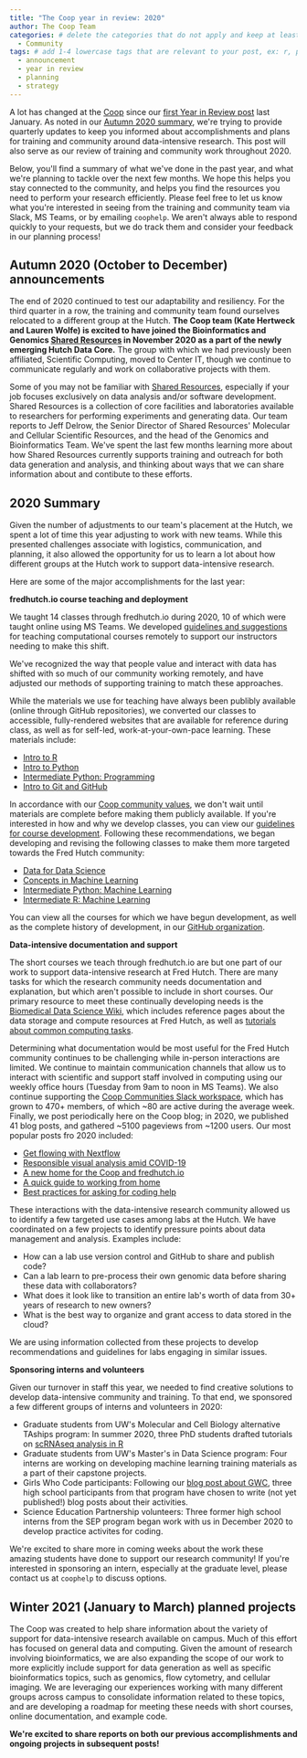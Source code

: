 ```yaml
---
title: "The Coop year in review: 2020"
author: The Coop Team
categories: # delete the categories that do not apply and keep at least one
  - Community
tags: # add 1-4 lowercase tags that are relevant to your post, ex: r, python, genomics, workflows
  - announcement
  - year in review
  - planning
  - strategy
---
```


A lot has changed at the [Coop](http://thecoop.fredhutch.org)
since our [first Year in Review post](https://fredhutch.github.io/coop/community/coop-review/) last January.
As noted in our [Autumn 2020 summary](https://fredhutch.github.io/coop/community/autumn-update/),
we're trying to provide quarterly updates to keep you informed about
accomplishments and plans for training and community around data-intensive research.
This post will also serve as our review of training and community work throughout 2020.

Below, you'll find a summary of what we've done in the past year,
and what we're planning to tackle over the next few months.
We hope this helps you stay connected to the community,
and helps you find the resources you need to perform your research efficiently.
Please feel free to let us know what you're interested in seeing from the training and community team via Slack, MS Teams,
or by emailing `coophelp`.
We aren't always able to respond quickly to your requests,
but we do track them and consider your feedback in our planning process!

## Autumn 2020 (October to December) announcements

The end of 2020 continued to test our adaptability and resiliency.
For the third quarter in a row,
the training and community team found ourselves relocated to a different group at the Hutch.
**The Coop team (Kate Hertweck and Lauren Wolfe) is excited to have joined the Bioinformatics and Genomics [Shared Resources](https://www.fredhutch.org/en/research/shared-resources/core-facilities/genomics-bioinformatics.html) in November 2020 as a part of the newly emerging Hutch Data Core.**
The group with which we had previously been affiliated,
Scientific Computing,
moved to Center IT,
though we continue to communicate regularly and work on collaborative projects with them.

Some of you may not be familiar with [Shared Resources](https://sharedresources.fredhutch.org),
especially if your job focuses exclusively on data analysis and/or software development.
Shared Resources is a collection of core facilities and laboratories available to researchers for performing experiments and generating data. 
Our team reports to Jeff Delrow,
the Senior Director of Shared Resources' Molecular and Cellular Scientific Resources,
and the head of the Genomics and Bioinformatics Team.
We've spent the last few months learning more about how Shared Resources currently supports training and outreach for both data generation and analysis,
and thinking about ways that we can share information about and contibute to these efforts.

## 2020 Summary

Given the number of adjustments to our team's placement at the Hutch,
we spent a lot of time this year adjusting to work with new teams.
While this presented challenges associate with logistics, communication, and planning,
it also allowed the opportunity for us to learn a lot about how different groups at the Hutch work to support data-intensive research.

Here are some of the major accomplishments for the last year:

**fredhutch.io course teaching and deployment**

We taught 14 classes through fredhutch.io during 2020,
10 of which were taught online using MS Teams.
We developed [guidelines and suggestions](https://fredhutchio.github.io/instructors/)
for teaching computational courses remotely to support our instructors needing to make this shift.

We've recognized the way that people value and interact with data
has shifted with so much of our community working remotely,
and have adjusted our methods of supporting training to match these approaches.

While the materials we use for teaching have always been publibly available (online through GitHub repositories),
we converted our classes to accessible, fully-rendered websites
that are available for reference during class,
as well as for self-led, work-at-your-own-pace learning.
These materials include:
- [Intro to R](https://github.com/fredhutchio/r_intro)
- [Intro to Python](https://github.com/fredhutchio/python_intro)
- [Intermediate Python: Programming](https://github.com/fredhutchio/python_programming)
- [Intro to Git and GitHub](https://github.com/fredhutchio/git_github_intro)

In accordance with our [Coop community values](https://fredhutch.github.io/coop/community/coop-values/),
we don't wait until materials are complete before making them publicly available.
If you're interested in how and why we develop classes,
you can view our [guidelines for course development](https://fredhutchio.github.io/curriculum_contribution/).
Following these recommendations,
we began developing and revising the following classes to make them more targeted towards the Fred Hutch community:
- [Data for Data Science](https://github.com/fredhutchio/data_for_data_science)
- [Concepts in Machine Learning](https://github.com/fredhutchio/concepts_machine_learning)
- [Intermediate Python: Machine Learning](https://github.com/fredhutchio/python_machine_learning)
- [Intermediate R: Machine Learning](https://github.com/fredhutchio/r_machine_learning)

You can view all the courses for which we have begun development,
as well as the complete history of development,
in our [GitHub organization](https://github.com/fredhutchio).

**Data-intensive documentation and support**

The short courses we teach through fredhutch.io are but one part of our work to support data-intensive research at Fred Hutch.
There are many tasks for which the research community needs documentation and explanation,
but which aren't possible to include in short courses.
Our primary resource to meet these continually developing needs is the [Biomedical Data Science Wiki](https://sciwiki.fredhutch.org),
which includes reference pages about the data storage and compute resources at Fred Hutch,
as well as [tutorials about common computing tasks](https://sciwiki.fredhutch.org/compdemos/).

Determining what documentation would be most useful for the Fred Hutch community continues to be challenging while in-person interactions are limited.
We continue to maintain communication channels that allow us to interact with scientific and support staff involved in computing using our weekly office hours (Tuesday from 9am to noon in MS Teams).
We also continue supporting the [Coop Communities Slack workspace](https://fredhutch.github.io/coop/community/slack-new/),
which has grown to 470+ members,
of which ~80 are active during the average week.
Finally, we post periodically here on the Coop blog;
in 2020, we published 41 blog posts,
and gathered ~5100 pageviews from ~1200 users.
Our most popular posts fro 2020 included:
  - [Get flowing with Nextflow](https://fredhutch.github.io/coop/community/technical/nextflow/)
  - [Responsible visual analysis amid COVID-19](https://fredhutch.github.io/coop/science/tableau-covid/)
  - [A new home for the Coop and fredhutch.io](https://fredhutch.github.io/coop/community/transitions/)
  - [A quick guide to working from home](https://fredhutch.github.io/coop/community/wfh-tips/)
  - [Best practices for asking for coding help](https://fredhutch.github.io/coop/community/asking-for-help/)

These interactions with the data-intensive research community allowed us to identify a few targeted use cases among labs at the Hutch.
We have coordinated on a few projects to identify pressure points about data management and analysis.
Examples include:
- How can a lab use version control and GitHub to share and publish code?
- Can a lab learn to pre-process their own genomic data before sharing these data with collaborators?
- What does it look like to transition an entire lab's worth of data from 30+ years of research to new owners?
- What is the best way to organize and grant access to data stored in the cloud?

We are using information collected from these projects to develop recommendations and guidelines for labs engaging in similar issues.

**Sponsoring interns and volunteers**

Given our turnover in staff this year,
we needed to find creative solutions to develop data-intensive community and training.
To that end, 
we sponsored a few different groups of interns and volunteers in 2020:
- Graduate students from UW's Molecular and Cell Biology alternative TAships program: In summer 2020, three PhD students drafted tutorials on [scRNAseq analysis in R](https://github.com/fredhutchio/scRNAseq/tree/gh-pages/monocle)
- Graduate students from UW's Master's in Data Science program: Four interns are working on developing machine learning training materials as a part of their capstone projects.
- Girls Who Code participants: Following our [blog post about GWC](https://fredhutch.github.io/coop/community/technical/girls-who-code/), three high school participants from that program have chosen to write (not yet published!) blog posts about their activities.
- Science Education Partnership volunteers: Three former high school interns from the SEP program began work with us in December 2020 to develop practice activites for coding. 

We're excited to share more in coming weeks about the work these amazing students have done to support our research community!
If you're interested in sponsoring an intern,
especially at the graduate level,
please contact us at `coophelp` to discuss options.

## Winter 2021 (January to March) planned projects

The Coop was created to help share information about the variety of support for data-intensive research available on campus.
Much of this effort has focused on general data and computing.
Given the amount of research involving bioinformatics,
we are also expanding the scope of our work to more explicitly include support for data generation as well as specific bioinformatics topics,
such as genomics, flow cytometry, and cellular imaging.
We are leveraging our experiences working with many different groups across campus to consolidate information related to these topics,
and are developing a roadmap for meeting these needs with short courses,
online documentation, and example code.

**We're excited to share reports on both our previous accomplishments and ongoing projects in subsequent posts!**
